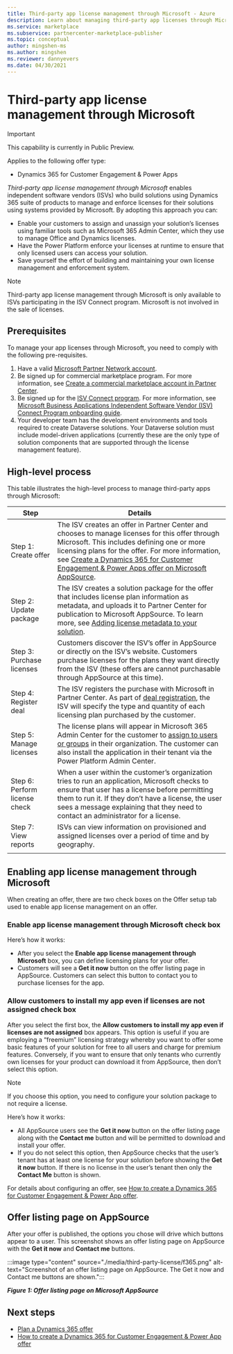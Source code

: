 ```yaml
---
title: Third-party app license management through Microsoft - Azure
description: Learn about managing third-party app licenses through Microsoft.
ms.service: marketplace 
ms.subservice: partnercenter-marketplace-publisher
ms.topic: conceptual
author: mingshen-ms 
ms.author: mingshen
ms.reviewer: dannyevers 
ms.date: 04/30/2021
---
```


# Third-party app license management through Microsoft

> [!IMPORTANT]
> This capability is currently in Public Preview.

Applies to the following offer type:

- Dynamics 365 for Customer Engagement & Power Apps

_Third-party app license management through Microsoft_ enables independent software vendors (ISVs) who build solutions using Dynamics 365 suite of products to manage and enforce licenses for their solutions using systems provided by Microsoft. By adopting this approach you can:

- Enable your customers to assign and unassign your solution’s licenses using familiar tools such as Microsoft 365 Admin Center, which they use to manage Office and Dynamics licenses.
- Have the Power Platform enforce your licenses at runtime to ensure that only licensed users can access your solution.
- Save yourself the effort of building and maintaining your own license management and enforcement system.


> [!NOTE]
> Third-party app license management through Microsoft is only available to ISVs participating in the ISV Connect program. Microsoft is not involved in the sale of licenses.

## Prerequisites

To manage your app licenses through Microsoft, you need to comply with the following pre-requisites.

1. Have a valid [Microsoft Partner Network account](/partner-center/mpn-create-a-partner-center-account).
1. Be signed up for commercial marketplace program. For more information, see [Create a commercial marketplace account in Partner Center](create-account.md).
1. Be signed up for the [ISV Connect program](https://partner.microsoft.com/solutions/business-applications/isv-overview). For more information, see [Microsoft Business Applications Independent Software Vendor (ISV) Connect Program onboarding guide](business-applications-isv-program.md).
1. Your developer team has the development environments and tools required to create Dataverse solutions. Your Dataverse solution must include model-driven applications (currently these are the only type of solution components that are supported through the license management feature).

## High-level process

This table illustrates the high-level process to manage third-party apps through Microsoft:

| Step | Details |
| ------------ | ------------- |
| Step 1: Create offer | The ISV creates an offer in Partner Center and chooses to manage licenses for this offer through Microsoft. This includes defining one or more licensing plans for the offer. For more information, see [Create a Dynamics 365 for Customer Engagement & Power Apps offer on Microsoft AppSource](dynamics-365-customer-engage-offer-setup.md). |
| Step 2: Update package | The ISV creates a solution package for the offer that includes license plan information as metadata, and uploads it to Partner Center for publication to Microsoft AppSource. To learn more, see [Adding license metadata to your solution](/powerapps/developer/data-platform/appendix-add-license-information-to-your-solution). |
| Step 3: Purchase licenses | Customers discover the ISV’s offer in AppSource or directly on the ISV’s website. Customers purchase licenses for the plans they want directly from the ISV (these offers are cannot purchasable through AppSource at this time). |
| Step 4: Register deal | The ISV registers the purchase with Microsoft in Partner Center. As part of [deal registration](/partner-center/csp-commercial-marketplace-licensing##register-isv-connect-deal-in-deal-registration), the ISV will specify the type and quantity of each licensing plan purchased by the customer. |
| Step 5: Manage licenses | The license plans will appear in Microsoft 365 Admin Center for the customer to [assign to users or groups](/microsoft-365/commerce/licenses/manage-third-party-app-licenses) in their organization. The customer can also install the application in their tenant via the Power Platform Admin Center. |
| Step 6: Perform license check | When a user within the customer’s organization tries to run an application, Microsoft checks to ensure that user has a license before permitting them to run it. If they don’t have a license, the user sees a message explaining that they need to contact an administrator for a license. |
| Step 7: View reports | ISVs can view information on provisioned and assigned licenses over a period of time and by geography. |
|||

## Enabling app license management through Microsoft

When creating an offer, there are two check boxes on the Offer setup tab used to enable app license management on an offer.

### Enable app license management through Microsoft check box

Here’s how it works:

- After you select the **Enable app license management through Microsoft** box, you can define licensing plans for your offer.
- Customers will see a **Get it now** button on the offer listing page in AppSource. Customers can select this button to contact you to purchase licenses for the app.

### Allow customers to install my app even if licenses are not assigned check box

After you select the first box, the **Allow customers to install my app even if licenses are not assigned** box appears. This option is useful if you are employing a “freemium” licensing strategy whereby you want to offer some basic features of your solution for free to all users and charge for premium features. Conversely, if you want to ensure that only tenants who currently own licenses for your product can download it from AppSource, then don’t select this option.

> [!NOTE]
> If you choose this option, you need to configure your solution package to not require a license.

Here’s how it works:

- All AppSource users see the **Get it now** button on the offer listing page along with the **Contact me** button and will be permitted to download and install your offer.
- If you do not select this option, then AppSource checks that the user’s tenant has at least one license for your solution before showing the **Get it now** button. If there is no license in the user’s tenant then only the **Contact Me** button is shown.

For details about configuring an offer, see [How to create a Dynamics 365 for Customer Engagement & Power App offer](dynamics-365-customer-engage-offer-setup.md).

## Offer listing page on AppSource

After your offer is published, the options you chose will drive which buttons appear to a user. This screenshot shows an offer listing page on AppSource with the **Get it now** and **Contact me** buttons.

:::image type="content" source="./media/third-party-license/f365.png" alt-text="Screenshot of an offer listing page on AppSource. The Get it now and Contact me buttons are shown.":::

***Figure 1: Offer listing page on Microsoft AppSource***

## Next steps

- [Plan a Dynamics 365 offer](marketplace-dynamics-365.md)
- [How to create a Dynamics 365 for Customer Engagement & Power App offer](dynamics-365-customer-engage-offer-setup.md)
